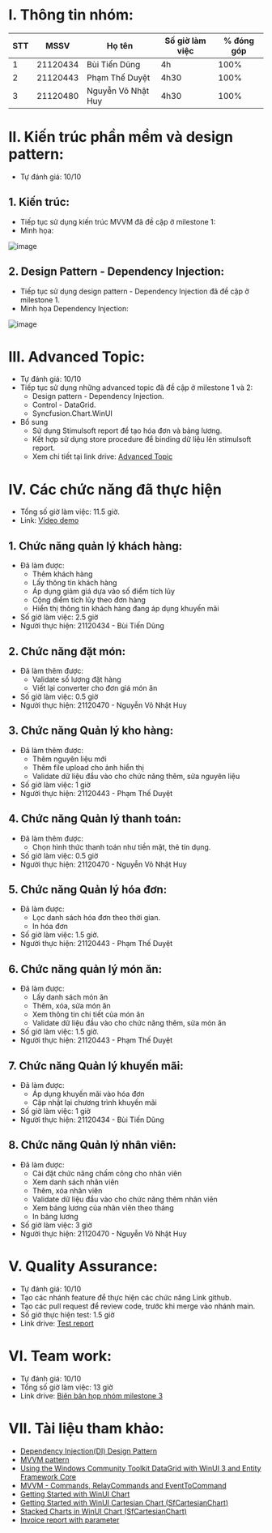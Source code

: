 # I. Thông tin nhóm:
|STT|MSSV|Họ tên|Số giờ làm việc|% đóng góp|
|---|-----|---------|-----|-----|
|1|21120434|Bùi Tiến Dũng|4h|100%|
|2|21120443|Phạm Thế Duyệt|4h30|100%|
|3|21120480|Nguyễn Võ Nhật Huy|4h30|100%|

# II. Kiến trúc phần mềm và design pattern:
* Tự đánh giá: 10/10
## 1. Kiến trúc:
* Tiếp tục sử dụng kiến trúc MVVM đã đề cập ở milestone 1:
* Minh họa:

![image](https://github.com/user-attachments/assets/826dbd92-578c-44b0-98b7-5708b7f65028)


## 2. Design Pattern - Dependency Injection:
* Tiếp tục sử dụng design pattern - Dependency Injection đã đề cập ở milestone 1.
* Minh họa Dependency Injection:

![image](https://github.com/user-attachments/assets/10d1c335-b26f-40e9-a899-41257d0c6fbb)

# III. Advanced Topic:
* Tự đánh giá: 10/10
* Tiếp tục sử dụng những advanced topic đã đề cập ở milestone 1 và 2:
  + Design pattern - Dependency Injection.
  + Control - DataGrid.
  + Syncfusion.Chart.WinUI
* Bổ sung
  + Sử dụng Stimulsoft report để tạo hóa đơn và bảng lương.
  + Kết hợp sử dụng store procedure để binding dữ liệu lên stimulsoft report.
  + Xem chi tiết tại link drive: [Advanced Topic](https://drive.google.com/drive/u/0/folders/1SyC8ub0SG-PLY_8-dpwcAslXI4Sfx34h)

# IV. Các chức năng đã thực hiện
* Tổng số giờ làm việc: 11.5 giờ.
* Link: [Video demo](https://www.youtube.com/watch?v=HnSPOsSpo2U)
## 1. Chức năng quản lý khách hàng:
* Đã làm được:
  + Thêm khách hàng
  + Lấy thông tin khách hàng
  + Áp dụng giảm giá dựa vào số điểm tích lũy
  + Cộng điểm tích lũy theo đơn hàng 
  + Hiển thị thông tin khách hàng đang áp dụng khuyến mãi
* Số giờ làm việc: 2.5 giờ
* Người thực hiện: 21120434 - Bùi Tiến Dũng
## 2. Chức năng đặt món:
* Đã làm thêm được:
  + Validate số lượng đặt hàng
  + Viết lại converter cho đơn giá món ăn
* Số giờ làm việc: 0.5 giờ
* Người thực hiện: 21120470 - Nguyễn Võ Nhật Huy
## 3. Chức năng Quản lý kho hàng:
* Đã làm thêm được:
  + Thêm nguyên liệu mới
  + Thêm file upload cho ảnh hiển thị
  + Validate dữ liệu đầu vào cho chức năng thêm, sửa nguyên liệu
* Số giờ làm việc: 1 giờ
* Người thực hiện: 21120443 - Phạm Thế Duyệt
## 4. Chức năng Quản lý thanh toán:
* Đã làm thêm được: 
  + Chọn hình thức thanh toán như tiền mặt, thẻ tín dụng.
* Số giờ làm việc: 0.5 giờ
* Người thực hiện: 21120470 - Nguyễn Võ Nhật Huy
## 5. Chức năng Quản lý hóa đơn:
* Đã làm được:
  + Lọc danh sách hóa đơn theo thời gian.
  + In hóa đơn
* Số giờ làm việc: 1.5 giờ.
* Người thực hiện: 21120443 - Phạm Thế Duyệt
## 6. Chức năng quản lý món ăn:
* Đã làm được:
  + Lấy danh sách món ăn
  + Thêm, xóa, sửa món ăn
  + Xem thông tin chi tiết của món ăn
  + Validate dữ liệu đầu vào cho chức năng thêm, sửa món ăn
* Số giờ làm việc: 1.5 giờ.
* Người thực hiện: 21120443 - Phạm Thế Duyệt
## 7. Chức năng Quản lý khuyến mãi:
* Đã làm được:
  + Áp dụng khuyến mãi vào hóa đơn
  + Cập nhật lại chương trình khuyến mãi
* Số giờ làm việc: 1 giờ
* Người thực hiện: 21120434 - Bùi Tiến Dũng
## 8. Chức năng Quản lý nhân viên:
* Đã làm được:
  + Cài đặt chức năng chấm công cho nhân viên
  + Xem danh sách nhân viên
  + Thêm, xóa nhân viên
  + Validate dữ liệu đầu vào cho chức năng thêm nhân viên
  + Xem bảng lương của nhân viên theo tháng
  + In bảng lương
* Số giờ làm việc: 3 giờ
* Người thực hiện: 21120470 - Nguyễn Võ Nhật Huy

# V. Quality Assurance:
* Tự đánh giá: 10/10
* Tạo các nhánh feature để thực hiện các chức năng Link github.
* Tạo các pull request để review code, trước khi merge vào nhánh main.
* Số giờ thực hiện test: 1.5 giờ
* Link drive: [Test report](https://docs.google.com/spreadsheets/d/1HMGBv_U88l7n1lPtolOAPJQzR5ibCICZ/edit?gid=1860852391#gid=1860852391)

# VI. Team work:
* Tự đánh giá: 10/10
* Tổng số giờ làm việc: 13 giờ
* Link drive: [Biên bản họp nhóm milestone 3](https://drive.google.com/drive/u/0/folders/1jLrQ6s61UVMPNEiuftuhfargX4cLjMjq)

# VII. Tài liệu tham khảo:
- [Dependency Injection(DI) Design Pattern](https://www.geeksforgeeks.org/dependency-injectiondi-design-pattern/)
- [MVVM pattern](https://learn.microsoft.com/en-us/dotnet/architecture/maui/mvvm)
- [Using the Windows Community Toolkit DataGrid with WinUI 3 and Entity Framework Core](https://xamlbrewer.wordpress.com/2021/09/28/using-the-windows-community-toolkit-datagrid-with-winui-3-and-entity-framework-core/)
- [MVVM - Commands, RelayCommands and EventToCommand](https://learn.microsoft.com/en-us/archive/msdn-magazine/2013/may/mvvm-commands-relaycommands-and-eventtocommand)
- [Getting Started with WinUI Chart](https://help.syncfusion.com/winui/chart/getting-started)
- [Getting Started with WinUI Cartesian Chart (SfCartesianChart)](https://help.syncfusion.com/winui/cartesian-charts/getting-started)
- [Stacked Charts in WinUI Chart (SfCartesianChart)](https://help.syncfusion.com/winui/cartesian-charts/stacked)
- [Invoice report with parameter](https://www.stimulsoft.com/en/documentation/online/user-manual/index.html?getting_started_invoice_report_with_parameters.htm)